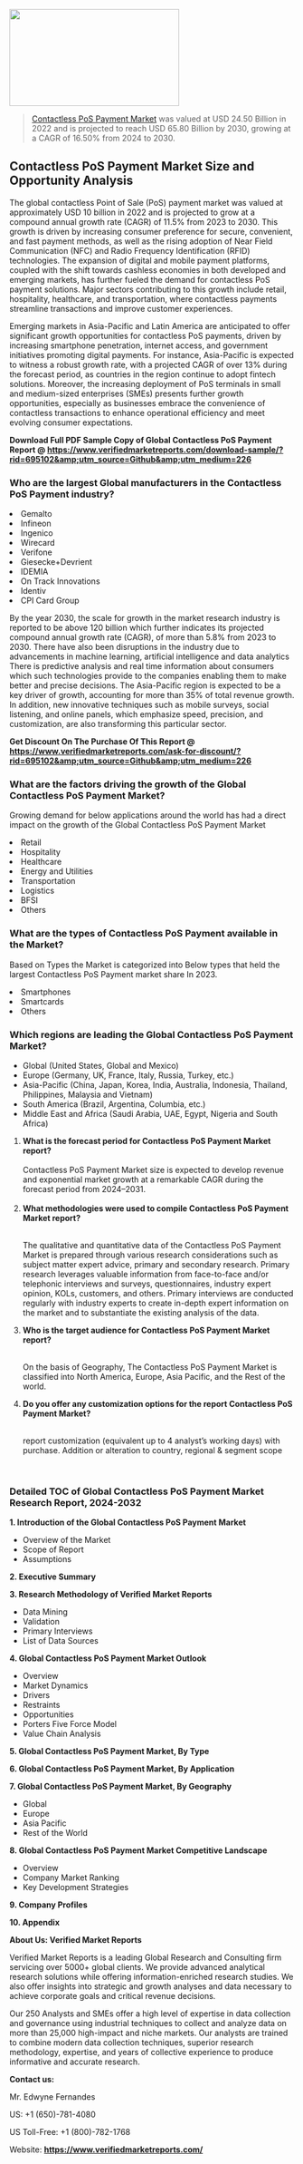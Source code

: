 <img src="https://ffe5etoiles.com/wp-content/uploads/2024/12/MST1-300x171.png" alt="" width="300" height="171" class="alignnone size-medium wp-image-20088" /><blockquote><p><p><a href="https://www.verifiedmarketreports.com/download-sample/?rid=695102&utm_source=Github&utm_medium=226" target="_blank">Contactless PoS Payment Market</a> was valued at USD 24.50 Billion in 2022 and is projected to reach USD 65.80 Billion by 2030, growing at a CAGR of 16.50% from 2024 to 2030.</p></blockquote><p><h2>Contactless PoS Payment Market Size and Opportunity Analysis</h2><p>The global contactless Point of Sale (PoS) payment market was valued at approximately USD 10 billion in 2022 and is projected to grow at a compound annual growth rate (CAGR) of 11.5% from 2023 to 2030. This growth is driven by increasing consumer preference for secure, convenient, and fast payment methods, as well as the rising adoption of Near Field Communication (NFC) and Radio Frequency Identification (RFID) technologies. The expansion of digital and mobile payment platforms, coupled with the shift towards cashless economies in both developed and emerging markets, has further fueled the demand for contactless PoS payment solutions. Major sectors contributing to this growth include retail, hospitality, healthcare, and transportation, where contactless payments streamline transactions and improve customer experiences.</p><p>Emerging markets in Asia-Pacific and Latin America are anticipated to offer significant growth opportunities for contactless PoS payments, driven by increasing smartphone penetration, internet access, and government initiatives promoting digital payments. For instance, Asia-Pacific is expected to witness a robust growth rate, with a projected CAGR of over 13% during the forecast period, as countries in the region continue to adopt fintech solutions. Moreover, the increasing deployment of PoS terminals in small and medium-sized enterprises (SMEs) presents further growth opportunities, especially as businesses embrace the convenience of contactless transactions to enhance operational efficiency and meet evolving consumer expectations. </p></p><p class=""><strong>Download Full PDF Sample Copy of Global Contactless PoS Payment Report @ <a href="https://www.verifiedmarketreports.com/download-sample/?rid=695102&amp;utm_source=Github&amp;utm_medium=226" target="_blank">https://www.verifiedmarketreports.com/download-sample/?rid=695102&amp;utm_source=Github&amp;utm_medium=226</a></strong></p><h3 id="" class="">Who are the largest Global manufacturers in the Contactless PoS Payment industry?</h3><p><li>Gemalto</li><li> Infineon</li><li> Ingenico</li><li> Wirecard</li><li> Verifone</li><li> Giesecke+Devrient</li><li> IDEMIA</li><li> On Track Innovations</li><li> Identiv</li><li> CPI Card Group</li></p><div class=""><div class="" dir="" data-message-author-role="" data-message-id="" data-message-model-slug=""><div class=""><div class=""><div class=""><div class="" dir="" data-message-author-role="" data-message-id="" data-message-model-slug=""><div class=""><div class=""><p>By the year 2030, the scale for growth in the market research industry is reported to be above 120 billion which further indicates its projected compound annual growth rate (CAGR), of more than 5.8% from 2023 to 2030. There have also been disruptions in the industry due to advancements in machine learning, artificial intelligence and data analytics There is predictive analysis and real time information about consumers which such technologies provide to the companies enabling them to make better and precise decisions. The Asia-Pacific region is expected to be a key driver of growth, accounting for more than 35% of total revenue growth. In addition, new innovative techniques such as mobile surveys, social listening, and online panels, which emphasize speed, precision, and customization, are also transforming this particular sector.</p><p><strong>Get Discount On The Purchase Of This Report @&nbsp; <a href="https://www.verifiedmarketreports.com/ask-for-discount/?rid=695102&amp;utm_source=Github&amp;utm_medium=226" target="_blank">https://www.verifiedmarketreports.com/ask-for-discount/?rid=695102&amp;utm_source=Github&amp;utm_medium=226</a></strong></p></div></div></div></div></div></div></div></div><h3 id="" class="">What are the factors driving the growth of the Global Contactless PoS Payment Market?</h3><p id="" class="">Growing demand for below applications around the world has had a direct impact on the growth of the Global Contactless PoS Payment Market</p><p id="" class=""><li>Retail</li><li> Hospitality</li><li> Healthcare</li><li> Energy and Utilities</li><li> Transportation</li><li> Logistics</li><li> BFSI</li><li> Others</li></p><h3 id="" class="">What are the types of Contactless PoS Payment available in the Market?</h3><p id="" class="">Based on Types the Market is categorized into Below types that held the largest Contactless PoS Payment market share In 2023.</p><p id="" class=""><li>Smartphones</li><li> Smartcards</li><li> Others</li></p><h3 id="" class="">Which regions are leading the Global Contactless PoS Payment Market?</h3><ul><li>Global (United States, Global and Mexico)</li><li>Europe (Germany, UK, France, Italy, Russia, Turkey, etc.)</li><li>Asia-Pacific (China, Japan, Korea, India, Australia, Indonesia, Thailand, Philippines, Malaysia and Vietnam)</li><li>South America (Brazil, Argentina, Columbia, etc.)</li><li>Middle East and Africa (Saudi Arabia, UAE, Egypt, Nigeria and South Africa)</li></ul><p><ol><li><strong>What is the forecast period for Contactless PoS Payment Market report?<br /></strong><br /><span data-sheets-root="1" data-sheets-value="{&quot;1&quot;:2,&quot;2&quot;:&quot;XXXX size is expected to develop revenue and exponential market growth at a remarkable CAGR during the forecast period from 2024&ndash;2030.&quot;}" data-sheets-userformat="{&quot;2&quot;:12674,&quot;4&quot;:{&quot;1&quot;:2,&quot;2&quot;:16776960},&quot;10&quot;:2,&quot;11&quot;:0,&quot;15&quot;:&quot;Arial&quot;,&quot;16&quot;:12}">Contactless PoS Payment Market size is expected to develop revenue and exponential market growth at a remarkable CAGR during the forecast period from 2024&ndash;2031.</span><br /><br /></li><li><strong>What methodologies were used to compile Contactless PoS Payment Market report?<br /><br /></strong><p>The qualitative and quantitative data of the&nbsp;Contactless PoS Payment Market is prepared through various research considerations such as subject matter expert advice, primary and secondary research. Primary research leverages valuable information from face-to-face and/or telephonic interviews and surveys, questionnaires, industry expert opinion, KOLs, customers, and others. Primary interviews are conducted regularly with industry experts to create in-depth expert information on the market and to substantiate the existing analysis of the data.&nbsp;</p></li><li><strong>Who is the target audience for Contactless PoS Payment Market report?<br /><br /></strong><p>On the basis of Geography, The&nbsp;Contactless PoS Payment Market is classified into North America, Europe, Asia Pacific, and the Rest of the world.</p></li><li><strong>Do you offer any customization options for the report Contactless PoS Payment Market?<br /><br /></strong><p>report customization (equivalent up to 4 analyst&rsquo;s working days) with purchase. Addition or alteration to country, regional &amp; segment scope</p><p>&nbsp;</p></li></ol></p><h3 id="" class="">Detailed TOC of Global Contactless PoS Payment Market Research Report, 2024-2032</h3><p id="" class=""><strong>1. Introduction of the Global Contactless PoS Payment Market</strong></p><ul><li>Overview of the Market</li><li>Scope of Report</li><li>Assumptions</li></ul><p id="" class=""><strong>2. Executive Summary</strong></p><p id="" class=""><strong>3. Research Methodology of&nbsp;Verified Market Reports</strong></p><ul><li>Data Mining</li><li>Validation</li><li>Primary Interviews</li><li>List of Data Sources</li></ul><p id="" class=""><strong>4. Global Contactless PoS Payment Market Outlook</strong></p><ul><li>Overview</li><li>Market Dynamics</li><li>Drivers</li><li>Restraints</li><li>Opportunities</li><li>Porters Five Force Model</li><li>Value Chain Analysis</li></ul><p id="" class=""><strong>5. Global Contactless PoS Payment Market, By&nbsp;Type</strong></p><p id="" class=""><strong>6. Global Contactless PoS Payment Market, By Application</strong></p><p id="" class=""><strong>7. Global Contactless PoS Payment Market, By Geography</strong></p><ul><li>Global</li><li>Europe</li><li>Asia Pacific</li><li>Rest of the World</li></ul><p id="" class=""><strong>8. Global Contactless PoS Payment Market Competitive Landscape</strong></p><ul><li>Overview</li><li>Company Market Ranking</li><li>Key Development Strategies</li></ul><p id="" class=""><strong>9. Company Profiles</strong></p><p id="" class=""><strong>10. Appendix</strong></p><p id="" class=""><strong>About Us: Verified Market Reports</strong></p><p id="" class="">Verified Market Reports is a leading Global Research and Consulting firm servicing over 5000+ global clients. We provide advanced analytical research solutions while offering information-enriched research studies. We also offer insights into strategic and growth analyses and data necessary to achieve corporate goals and critical revenue decisions.</p><p id="" class="">Our 250 Analysts and SMEs offer a high level of expertise in data collection and governance using industrial techniques to collect and analyze data on more than 25,000 high-impact and niche markets. Our analysts are trained to combine modern data collection techniques, superior research methodology, expertise, and years of collective experience to produce informative and accurate research.</p><p id="" class=""><strong>Contact us:</strong></p><p id="" class="">Mr. Edwyne Fernandes</p><p id="" class="">US: +1 (650)-781-4080</p><p id="" class="">US Toll-Free: +1 (800)-782-1768</p><p id="" class="">Website: <a target="" data-test-app-aware-link=""><strong>https://www.verifiedmarketreports.com/</strong></a></p>
